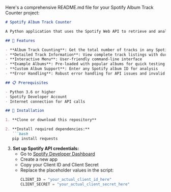 


          
Here's a comprehensive README.md file for your Spotify Album Track Counter project:

```markdown:/Users/johankarim/Desktop/coding_project/python.daily/python.1/README.md
# Spotify Album Track Counter

A Python application that uses the Spotify Web API to retrieve and analyze album information, including track counts and detailed track listings.

## 🎵 Features

- **Album Track Counting**: Get the total number of tracks in any Spotify album
- **Detailed Track Information**: View complete track listings with duration
- **Interactive Menu**: User-friendly command-line interface
- **Example Albums**: Pre-loaded with popular albums for quick testing
- **Custom Album Support**: Enter any Spotify album ID for analysis
- **Error Handling**: Robust error handling for API issues and invalid inputs

## 📋 Prerequisites

- Python 3.6 or higher
- Spotify Developer Account
- Internet connection for API calls

## 🔧 Installation

1. **Clone or download this repository**

2. **Install required dependencies:**
   ```bash
   pip install requests
   ```

3. **Set up Spotify API credentials:**
   - Go to [Spotify Developer Dashboard](https://developer.spotify.com/dashboard/applications)
   - Create a new app
   - Copy your Client ID and Client Secret
   - Replace the placeholder values in the script:
     ```python
     CLIENT_ID = "your_actual_client_id_here"
     CLIENT_SECRET = "your_actual_client_secret_here"
     ```

        
